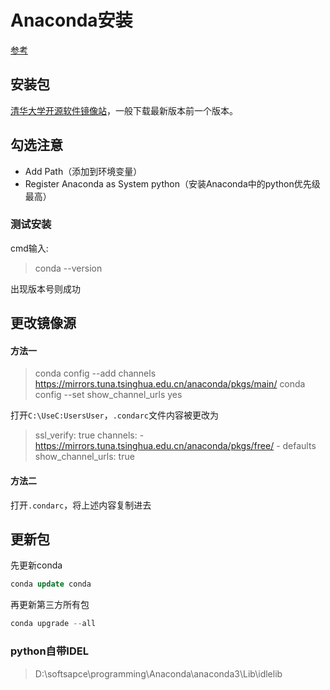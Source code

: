 # Anaconda安装

[参考](https://blog.csdn.net/wq_ocean_/article/details/103889237?ops_request_misc=%257B%2522request%255Fid%2522%253A%2522164161387516780265459246%2522%252C%2522scm%2522%253A%252220140713.130102334..%2522%257D&request_id=164161387516780265459246&biz_id=0&utm_medium=distribute.pc_search_result.none-task-blog-2~all~top_positive~default-1-103889237.pc_search_insert_es_download&utm_term=Anaconda&spm=1018.2226.3001.4187)

## 安装包

[清华大学开源软件镜像站](https://mirrors.tuna.tsinghua.edu.cn/anaconda/archive/)，一般下载最新版本前一个版本。

## 勾选注意

+ Add Path（添加到环境变量）
+ Register Anaconda as System python（安装Anaconda中的python优先级最高）

### 测试安装

cmd输入:

> conda --version

出现版本号则成功

## 更改镜像源

#### 方法一

>conda config --add channels https://mirrors.tuna.tsinghua.edu.cn/anaconda/pkgs/main/
>conda config --set show_channel_urls yes

打开`C:\UseC:UsersUser`，`.condarc`文件内容被更改为

>ssl_verify: true
> channels:
>  \- https://mirrors.tuna.tsinghua.edu.cn/anaconda/pkgs/free/
>  \- defaults
> show_channel_urls: true

#### 方法二

打开`.condarc`，将上述内容复制进去

## 更新包

先更新conda

```sql
conda update conda
```

再更新第三方所有包

```r
conda upgrade --all
```

### python自带IDEL

> D:\softsapce\programming\Anaconda\anaconda3\Lib\idlelib